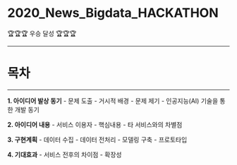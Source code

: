 # 2020_News_Bigdata_HACKATHON 

🏆🏆🏆 우승 달성 🏆🏆🏆 

---

# 목차

---

**1. 아이디어 발상 동기**
    - 문제 도출
    - 거시적 배경
    - 문제 제기
    - 인공지능(AI) 기술을 통한 개발 동기

**2. 아이디어 내용**
    - 서비스 이용자
    - 핵심내용
    - 타 서비스와의 차별점
  
**3. 구현계획**
    - 데이터 수집
    - 데이터 전처리
    - 모델링 구축
    - 프로토타입
  
**4. 기대효과**
    - 서비스 전후의 차이점
    - 확장성
